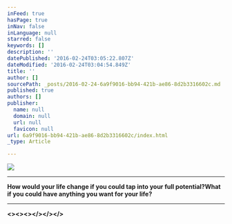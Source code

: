```yaml
---
inFeed: true
hasPage: true
inNav: false
inLanguage: null
starred: false
keywords: []
description: ''
datePublished: '2016-02-24T03:05:22.807Z'
dateModified: '2016-02-24T03:04:54.849Z'
title: ''
author: []
sourcePath: _posts/2016-02-24-6a9f9016-bb94-421b-ae86-8d2b3316602c.md
published: true
authors: []
publisher:
  name: null
  domain: null
  url: null
  favicon: null
url: 6a9f9016-bb94-421b-ae86-8d2b3316602c/index.html
_type: Article

---
```

![](https://s3-us-west-2.amazonaws.com/the-grid-img/p/4685abee64f77fef171dc770d8db34dbcfd7b0c1.jpg)

****

**How would your life change if you could tap into your full potential?What if you could have anything you want for your life?**

****

**<\><\><\></\></\></\>**
